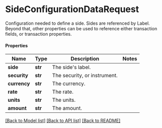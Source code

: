 # SideConfigurationDataRequest

Configuration needed to define a side. Sides are referenced by Label. Beyond that, other properties  can be used to reference either transaction fields, or transaction properties.

#### Properties
Name | Type | Description | Notes
------------ | ------------- | ------------- | -------------
**side** | **str** | The side&#x27;s label. | 
**security** | **str** | The security, or instrument. | 
**currency** | **str** | The currency. | 
**rate** | **str** | The rate. | 
**units** | **str** | The units. | 
**amount** | **str** | The amount. | 

[[Back to Model list]](../README.md#documentation-for-models) [[Back to API list]](../README.md#documentation-for-api-endpoints) [[Back to README]](../README.md)

